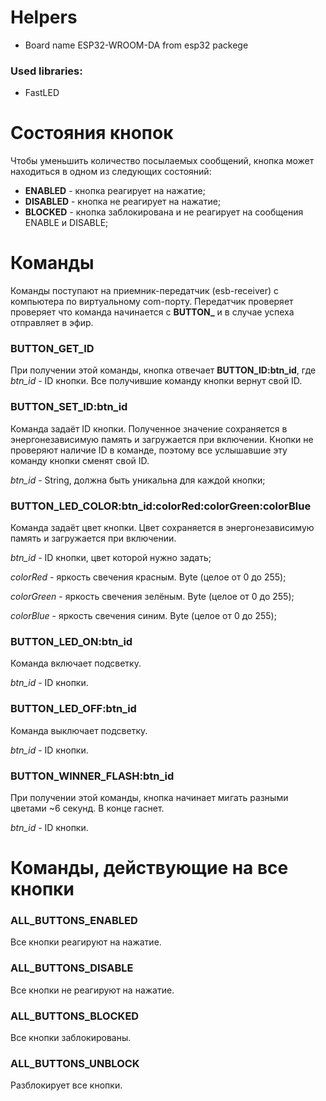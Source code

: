 # Helpers

- Board name ESP32-WROOM-DA from esp32 packege

### Used libraries:

- FastLED

# Состояния кнопок

Чтобы уменьшить количество посылаемых сообщений, кнопка может находиться в одном из следующих состояний:

- **ENABLED** - кнопка реагирует на нажатие;
- **DISABLED** - кнопка не реагирует на нажатие;
- **BLOCKED** - кнопка заблокирована и не реагирует на сообщения ENABLE и DISABLE;

# Команды

Команды поступают на приемник-передатчик (esb-receiver) с компьютера по виртуальному com-порту.
Передатчик проверяет проверяет что команда начинается с **BUTTON\_** и в случае успеха отправляет в эфир.

### BUTTON_GET_ID

При получении этой команды, кнопка отвечает **BUTTON_ID:btn_id**, где _btn_id_ - ID кнопки.
Все получившие команду кнопки вернут свой ID.

### BUTTON_SET_ID:btn_id

Команда задаёт ID кнопки. Полученное значение сохраняется в энергонезависимую память и загружается при включении.
Кнопки не проверяют наличие ID в команде, поэтому все услышавшие эту команду кнопки сменят свой ID.

_btn_id_ - String, должна быть уникальна для каждой кнопки;

### BUTTON_LED_COLOR:btn_id:colorRed:colorGreen:colorBlue

Команда задаёт цвет кнопки. Цвет сохраняется в энергонезависимую память и загружается при включении.

_btn_id_ - ID кнопки, цвет которой нужно задать;

_colorRed_ - яркость свечения красным. Byte (целое от 0 до 255);

_colorGreen_ - яркость свечения зелёным. Byte (целое от 0 до 255);

_colorBlue_ - яркость свечения синим. Byte (целое от 0 до 255);

### BUTTON_LED_ON:btn_id

Команда включает подсветку.

_btn_id_ - ID кнопки.

### BUTTON_LED_OFF:btn_id

Команда выключает подсветку.

_btn_id_ - ID кнопки.

### BUTTON_WINNER_FLASH:btn_id

При получении этой команды, кнопка начинает мигать разными цветами ~6 секунд. В конце гаснет.

_btn_id_ - ID кнопки.

# Команды, действующие на все кнопки

### ALL_BUTTONS_ENABLED

Все кнопки реагируют на нажатие.

### ALL_BUTTONS_DISABLE

Все кнопки не реагируют на нажатие.

### ALL_BUTTONS_BLOCKED

Все кнопки заблокированы.

### ALL_BUTTONS_UNBLOCK

Разблокирует все кнопки.
